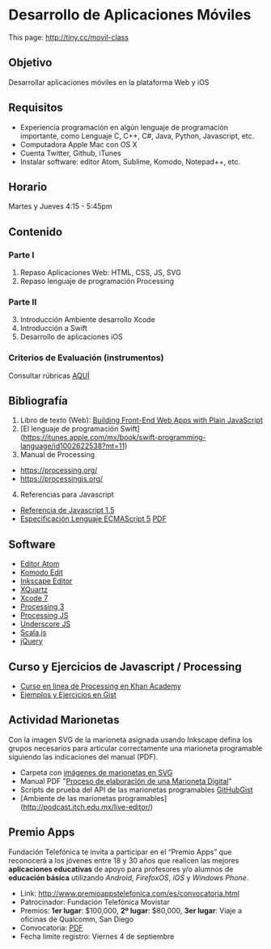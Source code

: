 # Desarrollo de Aplicaciones Móviles

This page: http://tiny.cc/movil-class

## Objetivo
Desarrollar aplicaciones móviles en la plataforma Web y iOS

## Requisitos
* Experiencia programación en algún lenguaje de programación importante, como Lenguaje C, C++, C#, Java, Python, Javascript, etc.
* Computadora Apple Mac con OS X
* Cuenta Twitter, Github, iTunes
* Instalar software: editor Atom, Sublime, Komodo, Notepad++, etc.

## Horario
  Martes y Jueves 4:15 - 5:45pm

## Contenido

### Parte I
1. Repaso Aplicaciones Web: HTML, CSS, JS, SVG
2. Repaso lenguaje de programación Processing

### Parte II
3. Introducción Ambiente desarrollo Xcode
4. Introducción a Swift
5. Desarrollo de aplicaciones iOS

### Criterios de Evaluación (instrumentos)
Consultar rúbricas [AQUÍ](http://podcast.itch.edu.mx/master-rubric/)

## Bibliografía
1. Libro de texto (Web): [Building Front-End Web Apps with Plain JavaScript](https://twitter.com/allsecretcoding/status/636432456804077568) 
2. [El lenguaje de programación Swift] (https://itunes.apple.com/mx/book/swift-programming-language/id1002622538?mt=11)
3. Manual de Processing
  * https://processing.org/
  * https://processingjs.org/
4. Referencias para Javascript
  * [Referencia de Javascript 1.5](https://developer.mozilla.org/en-US/docs/Web/JavaScript/Reference)
  * [Especificación Lenguaje ECMAScript 5](http://www.ecma-international.org/ecma-262/5.1/) [PDF](http://www.ecmascript.org/docs.php)

## Software
* [Editor Atom](https://atom.io/)
* [Komodo Edit](http://komodoide.com/komodo-edit/)
* [Inkscape Editor](https://inkscape.org/es/descargas/)
* [XQuartz](http://xquartz.macosforge.org/landing)
* [Xcode 7](http://developer.apple.com)
* [Processing 3](http://processing.org/download)
* [Processing JS](http://processingjs.org/download)
* [Underscore JS](http://underscorejs.org/)
* [Scala.js](http://www.scala-js.org/)
* [jQuery](https://jquery.com/)

## Curso y Ejercicios de Javascript / Processing
* [Curso en linea de Processing en Khan Academy](https://www.khanacademy.org/computing/computer-programming/programming)
* [Ejemplos y Ejercicios en Gist](https://gist.github.com/albertochiwas)

## Actividad Marionetas
Con la imagen SVG de la marioneta asignada usando Inkscape defina los grupos necesarios para articular correctamente una marioneta programable siguiendo las indicaciones del manual (PDF).
* Carpeta con [imágenes de marionetas en SVG](http://podcast.itch.edu.mx/puppets)
* Manual PDF "[Proceso de elaboración de una Marioneta Digital](http://podcast.itch.edu.mx/puppets/ManualElaboracionMarionetaDigital.pdf)" 
* Scripts de prueba del API de las marionetas programables [GitHubGist](https://gist.github.com/albertochiwas)
* [Ambiente de las marionetas programables] (http://podcast.itch.edu.mx/live-editor/)

## Premio Apps
Fundación Telefónica te invita a participar en el “Premio Apps” que reconocerá a los jóvenes entre 18 y 30 años que realicen las mejores **aplicaciones educativas** de apoyo para profesores y/o alumnos de **educación básica** utilizando *Android*, *FirefoxOS*, *iOS* y *Windows Phone*.
- Link: http://www.premioappstelefonica.com/es/convocatoria.html
- Patrocinador: Fundación Telefónica Movistar
- Premios: **1er lugar**: $100,000, **2º lugar**: $80,000, **3er lugar**: Viaje a oficinas de Qualcomm, San Diego 
- Convocatoria: [PDF](http://www.premioappstelefonica.com/Bases_PremioApps.pdf)
- Fecha limite registro: Viernes 4 de septiembre
